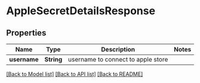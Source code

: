 # AppleSecretDetailsResponse

## Properties
Name | Type | Description | Notes
------------ | ------------- | ------------- | -------------
**username** | **String** | username to connect to apple store | 

[[Back to Model list]](../README.md#documentation-for-models) [[Back to API list]](../README.md#documentation-for-api-endpoints) [[Back to README]](../README.md)


